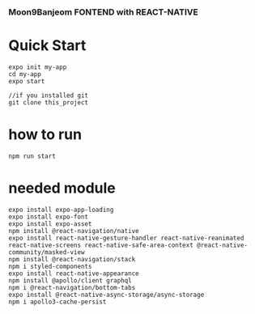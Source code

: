 ### Moon9Banjeom FONTEND with REACT-NATIVE

# Quick Start
```
expo init my-app
cd my-app
expo start

//if you installed git
git clone this_project
```
# how to run
```
npm run start
```
# needed module
```
expo install expo-app-loading
expo install expo-font
expo install expo-asset
npm install @react-navigation/native
expo install react-native-gesture-handler react-native-reanimated react-native-screens react-native-safe-area-context @react-native-community/masked-view
npm install @react-navigation/stack
npm i styled-components
expo install react-native-appearance
npm install @apollo/client graphql
npm i @react-navigation/bottom-tabs 
expo install @react-native-async-storage/async-storage
npm i apollo3-cache-persist
```
